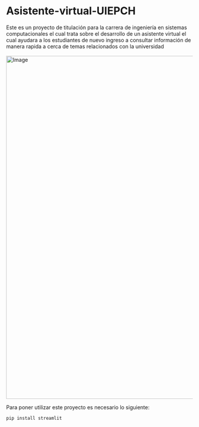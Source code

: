 # Asistente-virtual-UIEPCH
Este es un proyecto de titulación para la carrera de ingeniería en sistemas computacionales el cual trata sobre el desarrollo de un asistente virtual el cual ayudara a los estudiantes de nuevo ingreso a consultar información de manera rapida a cerca de temas relacionados con la universidad
<br></br>
<img width="1909" height="923" alt="Image" src="https://github.com/user-attachments/assets/c0b7394e-9551-413a-b035-14746d2c4527" />

Para poner utilizar este proyecto es necesario lo siguiente:

```pip install streamlit```
